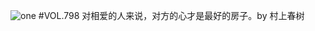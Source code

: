 ![one](http://image.wufazhuce.com/FnWPN8O6TOuIzhnsN5CaYcAhXY9b)
#VOL.798
对相爱的人来说，对方的心才是最好的房子。by 村上春树